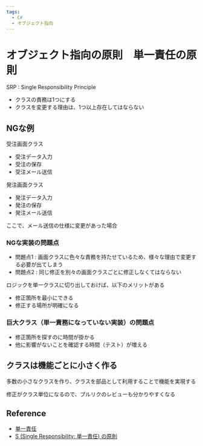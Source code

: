 ```yaml
---
tags:
  - C#
  - オブジェクト指向
---
```


# オブジェクト指向の原則　単一責任の原則

SRP : Single Responsibility Principle
- クラスの責務は1つにする
- クラスを変更する理由は、1つ以上存在してはならない

## NGな例

受注画面クラス
- 受注データ入力
- 受注の保存
- 受注メール送信

発注画面クラス
- 発注データ入力
- 発注の保存
- 発注メール送信

ここで、メール送信の仕様に変更があった場合

### NGな実装の問題点
- 問題点1 : 画面クラスに色々な責務を持たせているため、様々な理由で変更する必要が出てしまう
- 問題点2 : 同じ修正を別々の画面クラスごとに修正しなくてはならない

ロジックを単一クラスに切り出しておけば、以下のメリットがある
- 修正箇所を最小にできる
- 修正する場所が明確になる

### 巨大クラス（単一責務になっていない実装）の問題点
- 修正箇所を探すのに時間が掛かる
- 他に影響がないことを確認する時間（テスト）が増える

## クラスは機能ごとに小さく作る
多数の小さなクラスを作り、クラスを部品として利用することで機能を実現する

修正がクラス単位になるので、プルリクのレビューも分かりやすくなる

## Reference
- [単一責任](https://learn.microsoft.com/ja-jp/dotnet/architecture/modern-web-apps-azure/architectural-principles#single-responsibilityc)
- [S (Single Responsibility: 単一責任) の原則](https://learn.microsoft.com/ja-jp/archive/msdn-magazine/2014/may/csharp-best-practices-dangers-of-violating-solid-principles-in-csharp#s-single-responsibility-%E5%8D%98%E4%B8%80%E8%B2%AC%E4%BB%BB-%E3%81%AE%E5%8E%9F%E5%89%87)